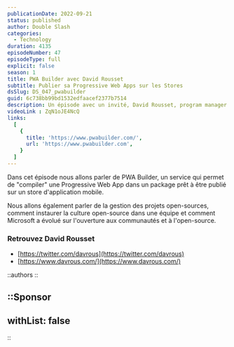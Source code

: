 ```yaml
---
publicationDate: 2022-09-21
status: published
author: Double Slash
categories:
  - Technology
duration: 4135
episodeNumber: 47
episodeType: full
explicit: false
season: 1
title: PWA Builder avec David Rousset
subtitle: Publier sa Progressive Web Apps sur les Stores
dsSlug: DS_047_pwabuilder
guid: 6c738bb99bd1532edfaacef2377b7514
description: Un épisode avec un invité, David Rousset, program manager chez Microsoft et coauteur de BabylonJS. Avec lui, nous allons parler de PWA Builder, un service pour nous aider à publier les progressives web apps
videoLink : ZqN1oJE4NcQ
links:
  [
    {
      title: 'https://www.pwabuilder.com/',
      url: 'https://www.pwabuilder.com',
    }
  ]
---
```

Dans cet épisode nous allons parler de PWA Builder, un service qui permet de "compiler" une Progressive Web App dans un package prêt à être publié sur un store d'application mobile.

Nous allons également parler de la gestion des projets open-sources, comment instaurer la culture open-source dans une équipe et comment Microsoft a évolué sur l'ouverture aux communautés et à l'open-source.


### Retrouvez David Rousset

- [https://twitter.com/davrous](https://twitter.com/davrous)
- [https://www.davrous.com/](https://www.davrous.com/)


::authors
::

::Sponsor
---
withList: false
---
::
